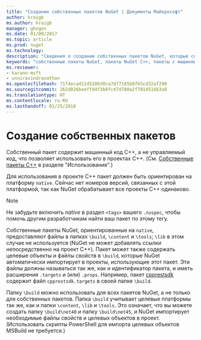 ```yaml
---
title: "Создание собственных пакетов NuGet | Документы Майкрософт"
author: kraigb
ms.author: kraigb
manager: ghogen
ms.date: 01/09/2017
ms.topic: article
ms.prod: nuget
ms.technology: 
description: "Сведения о создании собственных пакетов NuGet, которые содержат код C++ вместо управляемого кода, для использования в проектах C++."
keywords: "собственные пакеты NuGet, пакеты NuGet C++, пакеты с машинным кодом, ориентация на проекты C++"
ms.reviewer:
- karann-msft
- unniravindranathan
ms.openlocfilehash: 71f4eca411d520630ca7d77165b8f03cd32af290
ms.sourcegitcommit: 262d026beeffd4f3b6fc47d780a2f701451663a8
ms.translationtype: HT
ms.contentlocale: ru-RU
ms.lasthandoff: 01/25/2018
---
```

# <a name="creating-native-packages"></a>Создание собственных пакетов

Собственный пакет содержит машинный код C++, а не управляемый код, что позволяет использовать его в проектах C++. (См. [Собственные пакеты C++](../consume-packages/finding-and-choosing-packages.md#native-cpp-packages) в разделе "Использование".)

Для использования в проекте C++ пакет должен быть ориентирован на платформу `native`. Сейчас нет номеров версий, связанных с этой платформой, так как NuGet обрабатывает все проекты C++ одинаково.

> [!Note]
> Не забудьте включить *native* в раздел `<tags>` вашего `.nuspec`, чтобы помочь другим разработчикам найти ваш пакет по этому тегу.

Собственные пакеты NuGet, ориентированные на `native`, предоставляют файлы в папках `\build`, `\content` и `\tools`; `\lib` в этом случае не используется (NuGet не может добавлять ссылки непосредственно на проект C++). Пакет может также содержать целевые объекты и файлы свойств в `\build`, которые NuGet автоматически импортирует в проекты, использующие этот пакет. Эти файлы должны называться так же, как и идентификатор пакета, и иметь расширения `.targets` и (или) `.props`. Например, пакет [cpprestsdk](https://nuget.org/packages/cpprestsdk/) содержит файл `cpprestsdk.targets` в своей папке `\build`.

Папку `\build` можно использовать для всех пакетов NuGet, а не только для собственных пакетов. Папка `\build` учитывает целевые платформы так же, как и папки `\content`, `\lib` и `\tools`. Это означает, что вы можете создать папку `\build\net40` и папку `\build\net45`, и NuGet импортирует необходимые файлы свойств и целевых объектов в проект. (Использовать скрипты PowerShell для импорта целевых объектов MSBuild не требуется.)
